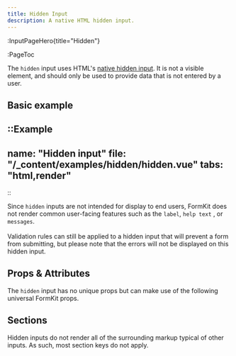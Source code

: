 ```yaml
---
title: Hidden Input
description: A native HTML hidden input.
---
```


:InputPageHero{title="Hidden"}

:PageToc

The `hidden` input uses HTML's [native hidden input](https://developer.mozilla.org/en-US/docs/Web/HTML/Element/input/hidden). It is not a visible element, and should only be used to provide data that is not entered by a user.

## Basic example

::Example
---
name: "Hidden input"
file: "/_content/examples/hidden/hidden.vue"
tabs: "html,render"
---
::


<callout type="warning">
Since <code>hidden</code> inputs are not intended for display to end users, FormKit does not render common user-facing features such as the <code>label</code>, <code>help text</code> , or <code>messages</code>.<br><br>Validation rules can still be applied to a hidden input that will prevent a form from submitting, but please note that the errors will not be displayed on this hidden input.
</callout>

## Props & Attributes

The `hidden` input has no unique props but can make use of the following universal
FormKit props.

<reference-table :without="['help', 'label', 'errors', 'prefix-icon', 'suffix-icon', ]">
</reference-table>

## Sections

Hidden inputs do not render all of the surrounding markup typical of other inputs. As such, most section keys do not apply.

<reference-table type="sectionKeys" primary="section-key" :without="['outer', 'wrapper', 'label', 'inner', 'help', 'messages', 'message', 'prefix', 'prefixIcon', 'suffix', 'suffixIcon']"></reference-table>
